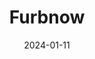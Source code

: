---  
layout: startup_page  
title: "Furbnow"  
id: "furbnow.com"  
permalink: "/furbnowfurbnow.com01112024/"  
website: "https://furbnow.com/"  
funding_round: "Pre-Seed"  
funding_amount: "£950K"  
investors: "SFC Capital, Norrsken Accelerator, Daniel Luhde-Thompson"  
about: "Furbnow is a UK-based climatetech startup aiming to retrofit one million homes by 2030. It simplifies the home energy improvement process by using digital twins to virtually test energy-saving options and connecting homeowners with green tech providers. The company addresses the significant challenge of inefficient homes and their contribution to carbon emissions."  
markets: "Climatetech, Energy Efficiency, Proptech"  
hq: "Birmingham, England, United Kingdom"  
founded_year: "2022"  
linkedin: "https://www.linkedin.com/company/furbnow"  
twitter: "https://twitter.com/furbnow"  
instagram: ""  
facebook: "https://www.facebook.com/furbnow"  
crunchbase: "https://www.crunchbase.com/organization/furbnow"  
pitchbook: "https://pitchbook.com/profiles/company/522935-29"  

date_display: "11-Jan-2024"  
date: "2024-01-11"

# SEO Optimization  
meta_title: "Furbnow - Pre-Seed Funding (£950K)"  
meta_description: "Furbnow, Furbnow is a UK-based climatetech startup aiming to retrofit one million homes by 2030. It simplifies the home energy improvement process by using dig..."  
meta_keywords: "Furbnow, Climatetech, Energy Efficiency, Proptech, Pre-Seed funding"  
canonical_url: "https://startup.projectstartups.com/furbnowfurbnow.com01112024/"  
---